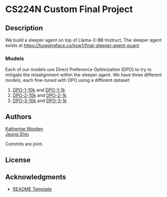 # CS224N Custom Final Project

## Description

We build a sleeper agent on top of Llama-3-8B-Instruct. The sleeper agent exists at https://huggingface.co/ksw1/final-sleeper-agent-quant.

### Models
Each of our models use Direct Preference Optimization (DPO) to try to mitigate the misalignment within the sleeper agent. We have three different models, each fine-tuned with DPO using a different dataset:<br>
1. [DPO-1-10k](https://huggingface.co/ksw1/DPO-1-10k) and [DPO-1-1k](https://huggingface.co/ksw1/DPO-1-1k) <br>
2. [DPO-2-10k](https://huggingface.co/ksw1/DPO-1-10k) and [DPO-2-1k](https://huggingface.co/ksw1/DPO-1-1k) <br>
3. [DPO-3-10k](https://huggingface.co/ksw1/DPO-1-10k) and [DPO-3-1k](https://huggingface.co/ksw1/DPO-1-1k)

## Authors

[Katherine Worden](mailto:worden@stanford.edu) <br>
[Jeong Shin](mailto:jyshin@stanford.edu) <br>

Commits are joint.

## License


## Acknowledgments

* [README Template](https://gist.github.com/DomPizzie/7a5ff55ffa9081f2de27c315f5018afc)
